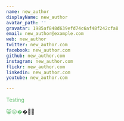 ```yaml
---
name: new_author
displayName: new_author
avatar_path: ''
gravatar: 1985af848d639efd74c6af48f242cfa8
email: new_author@example.com
web: new_author
twitter: new_author.com
facebook: new_author.com
github: new_author.com
instagram: new_author.com
flickr: new_author.com
linkedin: new_author.com
youtube: new_author.com

---
```

<p><span style="color: rgb(97,189,109);">Testing</span></p>
<p></p>
<p><span style="color: rgb(97,189,109);">😸😣�</span>�🙉🙈</p>

